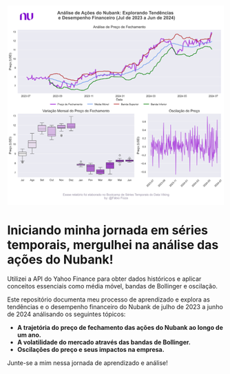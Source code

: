 ![Descrição da Imagem](reports/figures/nu-stock-analysis.png)

# Iniciando minha jornada em séries temporais, mergulhei na análise das ações do Nubank!

Utilizei a API do Yahoo Finance para obter dados históricos e aplicar conceitos essenciais como média móvel, bandas de Bollinger e oscilação. 

Este repositório documenta meu processo de aprendizado e explora as tendências e o desempenho financeiro do Nubank de julho de 2023 a junho de 2024 análisando os seguintes tópicos:

- **A trajetória do preço de fechamento das ações do Nubank ao longo de um ano.**
- **A volatilidade do mercado através das bandas de Bollinger.**
- **Oscilações do preço e seus impactos na empresa.**

Junte-se a mim nessa jornada de aprendizado e análise!
